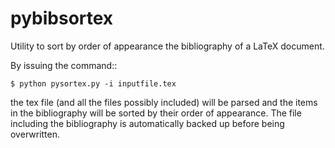 # pybibsortex
Utility to sort by order of appearance the bibliography of a LaTeX document.

By issuing the command::

    $ python pysortex.py -i inputfile.tex
    
the tex file (and all the files possibly included) will be parsed and the items in the bibliography will be sorted by their order of appearance. The file including the bibliography is automatically backed up before being overwritten.


